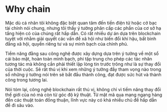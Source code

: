# Why chain
Mặc dù cá nhân tôi không đặc biệt quan tâm đến tiền điện tử hoặc cờ bạc tài chính nói chung, nhưng tôi thấy ý tưởng phân cấp các phần của cơ sở hạ tầng hiện có của chúng rất hấp dẫn. Có rất nhiều dự án dựa trên blockchain tuyệt vời nhằm giải quyết các vấn đề xã hội như biến đổi khí hậu, bất bình đẳng xã hội, quyền riêng tư và sự minh bạch của chính phủ.

Tiềm năng đằng sau công nghệ được xây dựng dựa trên ý tưởng về một sổ cái bảo mật, hoàn toàn minh bạch, phi tập trung cho phép các tác nhân tương tác mà không cần phải thiết lập lòng tin trước trông như là sự thay đổi của thời cuộc. Sẽ rất thú vị khi xem những ý tưởng đầy tham vọng nào trong số những ý tưởng nói trên sẽ bắt đầu thành công, đạt được sức hút và thành công trong tương lai.

Nói tóm lại, công nghệ blockchain rất thú vị, không chỉ vì tiềm năng thay đổi thế giới của nó mà còn từ góc độ kỹ thuật. Từ mật mã qua mạng ngang hàng đến các thuật toán đồng thuận, lĩnh vực này có khá nhiều chủ đề hấp dẫn để đi sâu vào.